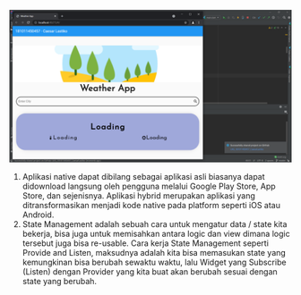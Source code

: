 ![logo](https://github.com/Ca16041996/UAS_181011450457_CaesarLastiko/blob/master/caesar.PNG)

1. Aplikasi native dapat dibilang sebagai aplikasi asli biasanya dapat didownload langsung oleh pengguna melalui Google Play Store, App Store, dan sejenisnya. Aplikasi hybrid merupakan aplikasi yang ditransformasikan menjadi kode native pada platform seperti iOS atau Android.
2. State Management adalah sebuah cara untuk mengatur data / state kita bekerja, bisa juga untuk memisahkan antara logic dan view dimana logic tersebut juga bisa re-usable.
Cara kerja State Management seperti Provide and Listen, maksudnya adalah kita bisa memasukan state yang kemungkinan bisa berubah sewaktu waktu, lalu Widget yang Subscribe (Listen) dengan Provider yang kita buat akan berubah sesuai dengan state yang berubah.
